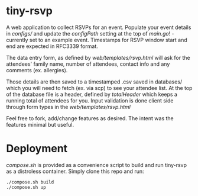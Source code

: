 # tiny-rsvp

A web application to collect RSVPs for an event. Populate your event details in *configs/* and update the *configPath* setting at the top of *main.go*! - currently set to an example event. Timestamps for RSVP window start and end are expected in RFC3339 format.

The data entry form, as defined by *web/templates/rsvp.html* will ask for the attendees' family name, number of attendees, contact info and any comments (ex. allergies).

Those details are then saved to a timestamped .csv saved in databases/ which you will need to fetch (ex. via scp) to see your attendee list. At the top of the database file is a header, defined by *totalHeader* which keeps a running total of attendees for you. Input validation is done client side through form types in the *web/templates/rsvp.html*

Feel free to fork, add/change features as desired. The intent was the features minimal but useful.

# Deployment

*compose.sh* is provided as a convenience script to build and run tiny-rsvp as a distroless container. Simply clone this repo and run:

```
./compose.sh build
./compose.sh up
```